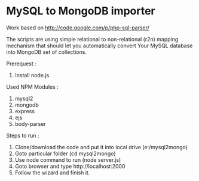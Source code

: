 <h1>MySQL to MongoDB importer</h1>

Work based on http://code.google.com/p/php-sql-parser/

The scripts are using simple relational to non-relational (r2n) mapping mechanism that should let you automatically convert Your MySQL database into MongoDB set of collections.


Prerequest :

1. Install node.js

Used NPM Modules :

1. mysql2
2. mongodb
3. express
4. ejs
5. body-parser

Steps to run :

1. Clone/download the code and put it into local drive (e:/mysql2mongo)
2. Goto particular folder (cd mysql2mongo)
3. Use node command to run (node server.js)
4. Goto browser and type http://localhost:2000
5. Follow the wizard and finish it.
